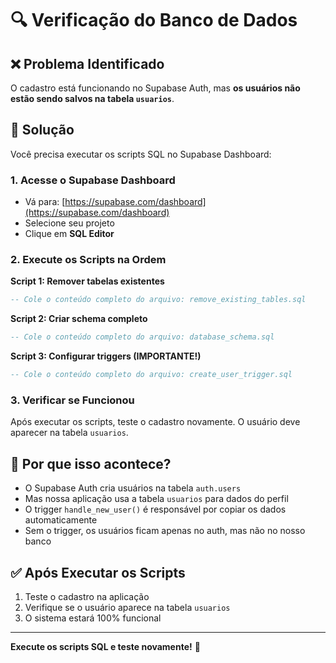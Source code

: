 # 🔍 Verificação do Banco de Dados

## ❌ Problema Identificado

O cadastro está funcionando no Supabase Auth, mas **os usuários não estão sendo salvos na tabela `usuarios`**.

## 🔧 Solução

Você precisa executar os scripts SQL no Supabase Dashboard:

### 1. Acesse o Supabase Dashboard
- Vá para: [https://supabase.com/dashboard](https://supabase.com/dashboard)
- Selecione seu projeto
- Clique em **SQL Editor**

### 2. Execute os Scripts na Ordem

**Script 1: Remover tabelas existentes**
```sql
-- Cole o conteúdo completo do arquivo: remove_existing_tables.sql
```

**Script 2: Criar schema completo**
```sql
-- Cole o conteúdo completo do arquivo: database_schema.sql
```

**Script 3: Configurar triggers (IMPORTANTE!)**
```sql
-- Cole o conteúdo completo do arquivo: create_user_trigger.sql
```

### 3. Verificar se Funcionou

Após executar os scripts, teste o cadastro novamente. O usuário deve aparecer na tabela `usuarios`.

## 🚨 Por que isso acontece?

- O Supabase Auth cria usuários na tabela `auth.users`
- Mas nossa aplicação usa a tabela `usuarios` para dados do perfil
- O trigger `handle_new_user()` é responsável por copiar os dados automaticamente
- Sem o trigger, os usuários ficam apenas no auth, mas não no nosso banco

## ✅ Após Executar os Scripts

1. Teste o cadastro na aplicação
2. Verifique se o usuário aparece na tabela `usuarios`
3. O sistema estará 100% funcional

---

**Execute os scripts SQL e teste novamente!** 🚀




